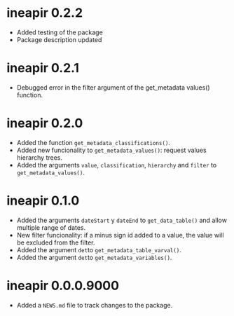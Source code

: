 # ineapir 0.2.2
* Added testing of the package
* Package description updated

# ineapir 0.2.1
* Debugged error in the filter argument of the get_metadata values() function.

# ineapir 0.2.0
* Added the function `get_metadata_classifications()`.
* Added new funcionality to `get_metadata_values()`: request values 
hierarchy trees.
* Added the arguments `value`, `classification`, `hierarchy` and `filter`
to `get_metadata_values()`.

# ineapir 0.1.0
* Added the arguments `dateStart` y `dateEnd` to `get_data_table()` and allow
multiple range of dates.
* New filter funcionality: if a minus sign id added to a value, the value will be excluded from the filter.
* Added the argument `det`to `get_metadata_table_varval()`.
* Added the argument `det`to `get_metadata_variables()`.

# ineapir 0.0.0.9000
* Added a `NEWS.md` file to track changes to the package.
